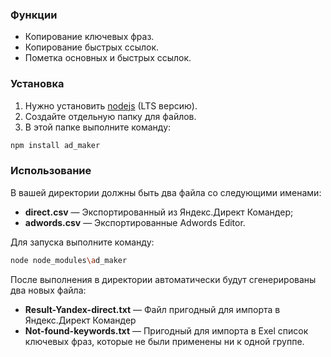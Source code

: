 ### Функции
- Копирование ключевых фраз.
- Копирование быстрых ссылок.
- Пометка основных и быстрых ссылок.
### Установка
1. Нужно установить [nodejs] (LTS версию).
2. Создайте отдельную папку для файлов.
3. В этой папке выполните команду:
```sh
npm install ad_maker
```
### Использование
В вашей директории должны быть два файла со следующими именами:
- **direct.csv** — Экспортированный из Яндекс.Директ Командер;
- **adwords.csv** — Экспортированные Adwords Editor.

Для запуска выполните команду:
```sh
node node_modules\ad_maker
```
После выполнения в директории автоматически будут сгенерированы два новых файла:
- **Result-Yandex-direct.txt** — Файл пригодный для импорта в Яндекс.Директ Командер
- **Not-found-keywords.txt** — Пригодный для импорта в Exel список ключевых фраз, которые не были применены ни к одной группе.

[nodejs]: <https://nodejs.org>
